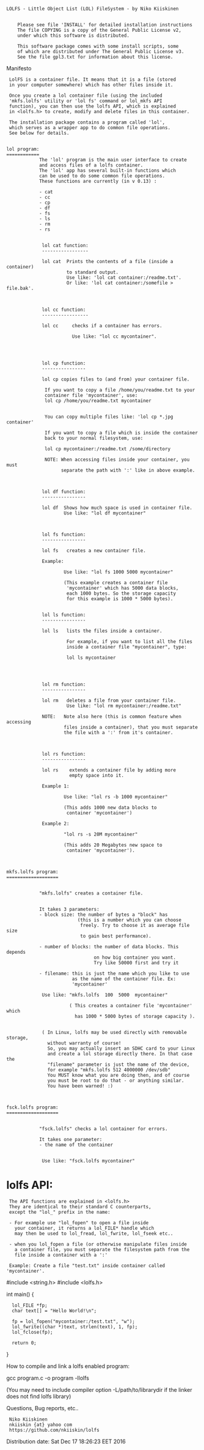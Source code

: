


	LOLFS - Little Object List (LOL) FileSystem - by Niko Kiiskinen
                                      

        Please see file 'INSTALL' for detailed installation instructions
        The file COPYING is a copy of the General Public License v2,
        under which this software is distributed.

        This software package comes with some install scripts, some
        of which are distributed under The General Public License v3.
        See the file gpl3.txt for information about this license.



Manifesto


     LolFS is a container file. It means that it is a file (stored
     in your computer somewhere) which has other files inside it.

     Once you create a lol container file (using the included
     'mkfs.lolfs' utility or 'lol fs' command or lol_mkfs API
     function), you can then use the lolfs API, which is explained
     in <lolfs.h> to create, modify and delete files in this container.

     The installation package contains a program called 'lol',
     which serves as a wrapper app to do common file operations.
     See below for details.


    lol program:
    ============
                The 'lol' program is the main user interface to create
                and access files of a lolfs container.
                The 'lol' app has several built-in functions which
                can be used to do some common file operations.
                These functions are currently (in v 0.13) :

                - cat
                - cc
                - cp
                - df
                - fs
                - ls
                - rm
                - rs


                 lol cat function:
                 -----------------

                 lol cat  Prints the contents of a file (inside a container)
                          to standard output.
                          Use like: 'lol cat container:/readme.txt'.
                          Or like: 'lol cat container:/somefile > file.bak'.



                 lol cc function:
                 -----------------

                 lol cc     checks if a container has errors.

                            Use like: "lol cc mycontainer".




                 lol cp function:
                 ----------------

                 lol cp copies files to (and from) your container file.

                  If you want to copy a file /home/you/readme.txt to your
                  container file 'mycontainer', use:
                  lol cp /home/you/readme.txt mycontainer


                  You can copy multiple files like: 'lol cp *.jpg container'

                  If you want to copy a file which is inside the container
                  back to your normal filesystem, use:

                  lol cp mycontainer:/readme.txt /some/directory

                  NOTE: When accessing files inside your container, you must
                        separate the path with ':' like in above example.



                 lol df function:
                 ----------------

                 lol df  Shows how much space is used in container file.
                         Use like: "lol df mycontainer"



                 lol fs function:
                 ----------------

                 lol fs   creates a new container file.

                 Example:

                         Use like: "lol fs 1000 5000 mycontainer"

                         (This example creates a container file
                          'mycontainer' which has 5000 data blocks,
                          each 1000 bytes. So the storage capacity
                          for this example is 1000 * 5000 bytes).


                 lol ls function:
                 ----------------

                 lol ls   lists the files inside a container.

                          For example, if you want to list all the files
                          inside a container file "mycontainer", type:

                          lol ls mycontainer




                 lol rm function:
                 ----------------

                 lol rm   deletes a file from your container file.
                          Use like: "lol rm mycontainer:/readme.txt"

                 NOTE:   Note also here (this is common feature when accessing
                         files inside a container), that you must separate
                         the file with a ':' from it's container.



                 lol rs function:
                 ----------------

                 lol rs    extends a container file by adding more
                           empty space into it.

                 Example 1:

                         Use like: "lol rs -b 1000 mycontainer"

                         (This adds 1000 new data blocks to
                          container 'mycontainer')

                 Example 2:

                         "lol rs -s 20M mycontainer"

                         (This adds 20 Megabytes new space to
                          container 'mycontainer').



    mkfs.lolfs program:
    ===================


                "mkfs.lolfs" creates a container file.


                It takes 3 parameters:
                - block size: the number of bytes a "block" has
                              (this is a number which you can choose
                               freely. Try to choose it as average file size
                               to gain best performance).

                - number of blocks: the number of data blocks. This depends
                                    on how big container you want.
                                    Try like 50000 first and try it

                - filename: this is just the name which you like to use
                            as the name of the container file. Ex:
                            'mycontainer'

                 Use like: "mkfs.lolfs  100  5000  mycontainer"

                           ( This creates a container file 'mycontainer' which
                             has 1000 * 5000 bytes of storage capacity ).


                 ( In Linux, lolfs may be used directly with removable storage,
                   without warranty of course!
                   So, you may actually insert an SDHC card to your Linux
                   and create a lol storage directly there. In that case the
                   "filename" parameter is just the name of the device,
                   for example "mkfs.lolfs 512 4000000 /dev/sdb"
                   You MUST know what you are doing then, and of course
                   you must be root to do that - or anything similar.
                   You have been warned! :)



    fsck.lolfs program:
    ===================


                "fsck.lolfs" checks a lol container for errors.

                It takes one parameter:
                - the name of the container


                 Use like: "fsck.lolfs mycontainer"




lolfs API:
==========

     The API functions are explained in <lolfs.h>
     They are identical to their standard C counterparts,
     except the "lol_" prefix in the name:

     - For example use "lol_fopen" to open a file inside
       your container, it returns a lol_FILE* handle which
       may then be used to lol_fread, lol_fwrite, lol_fseek etc..

     - when you lol_fopen a file (or otherwise manipulate files inside
       a container file, you must separate the filesystem path from the
       file inside a container with a ':'

     Example: Create a file "test.txt" inside container called 'mycontainer'.


  #include  <string.h>
  #include  <lolfs.h>

  int main() {

      lol_FILE *fp;
      char text[] = "Hello World!\n";

      fp = lol_fopen("mycontainer:/test.txt", "w");
      lol_fwrite((char *)text, strlen(text), 1, fp);
      lol_fclose(fp);

      return 0;
  }
      


  How to compile and link a lolfs enabled program:

  gcc program.c -o program -llolfs

  (You may need to include compiler option -L/path/to/librarydir
   if the linker does not find lolfs library)

  
Questions, Bug reports, etc..

     Niko Kiiskinen
     nkiiskin {at} yahoo com
     https://github.com/nkiiskin/lolfs


Distribution date: Sat Dec 17 18:26:23 EET 2016
